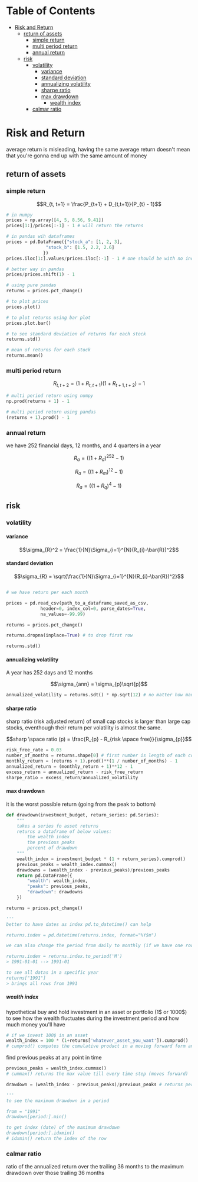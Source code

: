 # Table of Contents

<!-- vim-markdown-toc GFM -->

* [Risk and Return](#risk-and-return)
	* [return of assets](#return-of-assets)
		* [simple return](#simple-return)
		* [multi period return](#multi-period-return)
		* [annual return](#annual-return)
	* [risk](#risk)
		* [volatility](#volatility)
			* [variance](#variance)
			* [standard deviation](#standard-deviation)
			* [annualizing volatility](#annualizing-volatility)
			* [sharpe ratio](#sharpe-ratio)
			* [max drawdown](#max-drawdown)
				* [wealth index](#wealth-index)
		* [calmar ratio](#calmar-ratio)

<!-- vim-markdown-toc -->

# Risk and Return

average return is misleading, having the same average return doesn't mean that you're gonna end up with the same amount of money

## return of assets


### simple return
```math
R_{t, t+1} = \frac{P_{t+1} + D_{t,t+1}}{P_{t} - 1}
```

```python
# in numpy
prices = np.array([4, 5, 8.56, 9.41])
prices[1:]/prices[:-1] - 1 # will return the returns

# in pandas wih dataframes
prices = pd.DataFrame({"stock_a": [1, 2, 3],
		       "stock_b": [1.5, 2.2, 2.6]
		      })
prices.iloc[1:].values/prices.iloc[:-1] - 1 # one should be with no index to return dataframe correctly

# better way in pandas
prices/prices.shift(1) - 1

# using pure pandas
returns = prices.pct_change()

# to plot prices
prices.plot()

# to plot returns using bar plot
prices.plot.bar()

# to see standard deviation of returns for each stock
returns.std()

# mean of returns for each stock
returns.mean()

```

### multi period return
```math
R_{t,t+2} = (1 + R_{t,t+1})(1 + R_{t+1, t+2}) - 1
```

```python
# multi period return using numpy
np.prod(returns + 1) - 1

# multi period return using pandas
(returns + 1).prod() - 1
```

### annual return
we have 252 financial days, 12 months, and 4 quarters in a year

```math
R_{a} = ((1 + R_{d})^{252} - 1)
```

```math
R_{a} = ((1 + R_{m})^{12} - 1)
```

```math
R_{a} = ((1 + R_{q})^{4} - 1)
```

## risk

### volatility

#### variance
```math
\sigma_{R}^2 = \frac{1}{N}\Sigma_{i=1}^{N}(R_{i}-\bar{R})^2
```

#### standard deviation
```math
\sigma_{R} = \sqrt{\frac{1}{N}\Sigma_{i=1}^{N}(R_{i}-\bar{R})^2}
```

```python

# we have return per each month

prices = pd.read_csv(path_to_a_dataframe_saved_as_csv,
		     header=0, index_col=0, parse_dates=True,
		     na_values=-99.99)

returns = prices.pct_change()

returns.dropna(inplace=True) # to drop first row

returns.std()
```

#### annualizing volatility

A year has 252 days and 12 months
```math
\sigma_{ann} = \sigma_{p}\sqrt{p}
```

```python
annualized_volatility = returns.sdt() * np.sqrt(12) # no matter how many months we have in data
```

#### sharpe ratio

sharp ratio (risk adjusted return) of small cap stocks is larger than large cap stocks, eventhough their return per volatility is almost the same.
 
```math
sharp \space ratio (p) = \frac{R_{p} - R_{risk \space free}}{\sigma_{p}}
```

```python
risk_free_rate = 0.03
number_of_months = returns.shape[0] # first number is length of each column
monthly_return = (returns + 1).prod()**(1 / number_of_months) - 1
annualized_return = (monthly_return + 1)**12 - 1
excess_return = annualized_return - risk_free_return
sharpe_ratio = excess_return/annualized_volatility

```

#### max drawdown

it is the worst possible return (going from the peak to bottom)

```python
def drawdown(investment_budget, return_series: pd.Series):
	"""
	takes a series fo asset returns
	returns a dataframe of below values:
		the wealth index
		the previous peaks
		percent of drawdown
	"""
	wealth_index = investment_budget * (1 + return_series).cumprod()
	previous_peaks = wealth_index.cummax()
	drawdowns = (wealth_index - previous_peaks)/previous_peaks
	return pd.DataFrame({
		"wealth": wealth_index,
		"peaks": previous_peaks,
		"drawdown": drawdowns
	})
```

```python
returns = prices.pct_change()

'''
better to have dates as index pd.to_datetime() can help

returns.index = pd.datetime(returns.index, format="%Y$m")

we can also change the period from daily to monthly (if we have one row for each month, daily format is not helpful anymore)

returns.index = returns.index.to_period('M')
> 1991-01-01 --> 1991-01

to see all datas in a specific year
returns["1991"]
> brings all rows from 1991
```

##### wealth index
hypothetical buy and hold investment in an asset or portfolio (1$ or 1000$) to see how the wealth fluctuates during the investment period and how much money you'll have

```python
# if we invest 100$ in an asset
wealth_index = 100 * (1+returns['whatever_asset_you_want']).cumprod()
# cumprod() computes the comulative product in a moving forward form and returns a column of wealth (each row's value shows the wealth at that month)
```

find previous peaks at any point in time
```python
previous_peaks = wealth_index.cummax()
# cummax() returns the max value till every time step (moves forward)
```

```python
drawdown = (wealth_index - previous_peaks)/previous_peaks # returns percentage

'''
to see the maximum drawdown in a period

from = "1991"
drawdown[period:].min()

to get index (date) of the maximum drawdown
drawdown[period:].idxmin()
# idxmin() return the index of the row
```

### calmar ratio
ratio of the annualized return over the trailing 36 months to the maximum drawdown over those trailing 36 months


